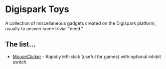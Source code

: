# Digispark Toys
A collection of miscellaneous gadgets created on the Digispark platform, usually to answer some trivial "need."

## The list...
* [MouseClicker](/MouseClicker) - Rapidly left-click (useful for games) with optional inhibit switch.
